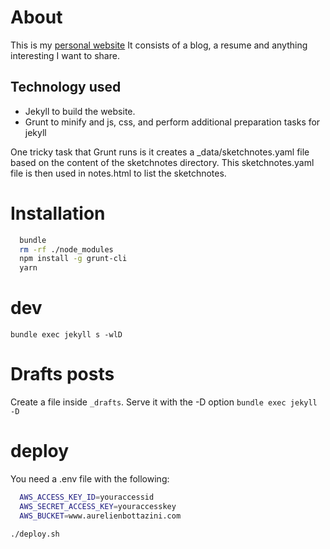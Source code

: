 # About

  This is my [personal website](http://aurelienbottazini.com)
  It consists of a blog, a resume and anything interesting I want to share.

## Technology used

- Jekyll to build the website.
- Grunt to minify and js, css, and perform additional preparation
tasks for jekyll

One tricky task that Grunt runs is it creates a _data/sketchnotes.yaml
file based on the content of the sketchnotes directory.
This sketchnotes.yaml file is then used in notes.html to list the sketchnotes.

# Installation

```bash
  bundle
  rm -rf ./node_modules
  npm install -g grunt-cli
  yarn
```

# dev

  `bundle exec jekyll s -wlD`

# Drafts posts

  Create a file inside `_drafts`. Serve it with the -D option `bundle exec jekyll -D`

# deploy

  You need a .env file with the following:
```bash
  AWS_ACCESS_KEY_ID=youraccessid
  AWS_SECRET_ACCESS_KEY=youraccesskey
  AWS_BUCKET=www.aurelienbottazini.com
```

  `./deploy.sh`
